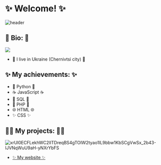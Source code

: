 # ✨ Welcome! ✨
![header](https://user-images.githubusercontent.com/39905530/163352307-3a1b027e-cb9f-4c35-9cea-75e945b9e3ee.png)

## 🍩 Bio: 🍩
<img src="https://c.tenor.com/6Gr-6QEvE7EAAAAd/school-live-cute.gif">

+ 🍩 I live in Ukraine (Chernivtsi city) 🍩 <br>

## ✨ My achievements: ✨
+ 🐍 Python 🐍
+ ☕ JavaScript ☕
+ 🐬 SQL 🐬
+ 🐘 PHP 🐘
+ 🌐 HTML 🌐
+ ✨ CSS ✨

## 👨‍💻 My projects: 👨‍💻 

![xrUl0ECFLekhWC2lITDreqBS4gTOIW2tyao1lL9bbw1KbSCgVwSx_2b43-IJVNqWuU9aH-yNXrYbFS](https://user-images.githubusercontent.com/39905530/163354115-3d600b2d-f234-465d-8bee-c2f38515d49f.gif) <br>

+ [✨ My website ✨](https://tyom1ch.github.io/)

